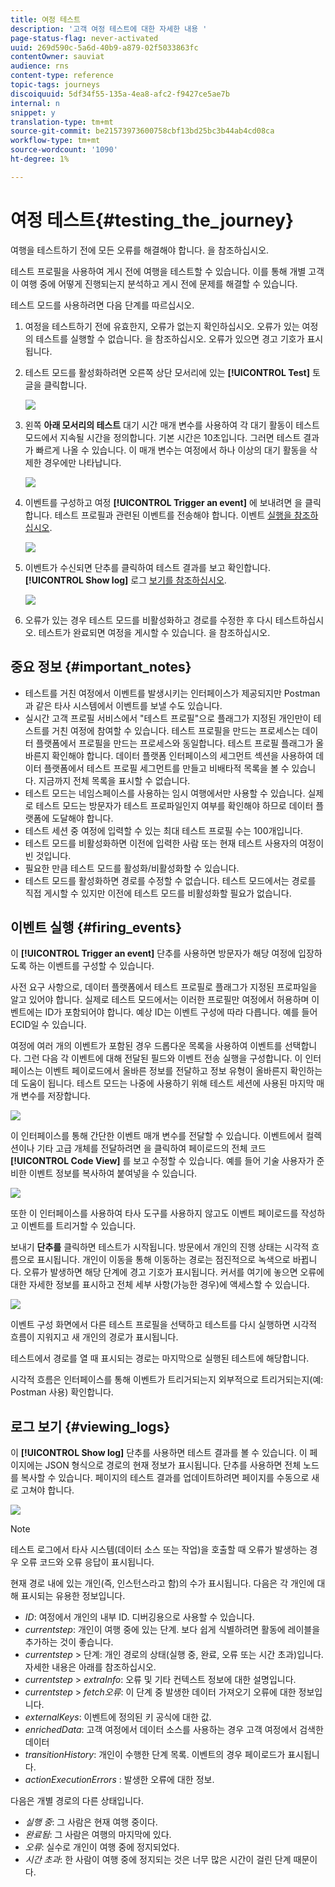 ```yaml
---
title: 여정 테스트
description: '고객 여정 테스트에 대한 자세한 내용 '
page-status-flag: never-activated
uuid: 269d590c-5a6d-40b9-a879-02f5033863fc
contentOwner: sauviat
audience: rns
content-type: reference
topic-tags: journeys
discoiquuid: 5df34f55-135a-4ea8-afc2-f9427ce5ae7b
internal: n
snippet: y
translation-type: tm+mt
source-git-commit: be21573973600758cbf13bd25bc3b44ab4cd08ca
workflow-type: tm+mt
source-wordcount: '1090'
ht-degree: 1%

---
```



# 여정 테스트{#testing_the_journey}

여행을 테스트하기 전에 모든 오류를 해결해야 합니다. [](../about/troubleshooting.md#section_h3q_kqk_fhb)을 참조하십시오.

테스트 프로필을 사용하여 게시 전에 여행을 테스트할 수 있습니다. 이를 통해 개별 고객이 여행 중에 어떻게 진행되는지 분석하고 게시 전에 문제를 해결할 수 있습니다.

테스트 모드를 사용하려면 다음 단계를 따르십시오.

1. 여정을 테스트하기 전에 유효한지, 오류가 없는지 확인하십시오. 오류가 있는 여정의 테스트를 실행할 수 없습니다. [](../about/troubleshooting.md#section_h3q_kqk_fhb)을 참조하십시오. 오류가 있으면 경고 기호가 표시됩니다.

1. 테스트 모드를 활성화하려면 오른쪽 상단 모서리에 있는 **[!UICONTROL Test]** 토글을 클릭합니다.

   ![](../assets/journeytest1.png)

1. 왼쪽 **아래 모서리의 테스트** 대기 시간 매개 변수를 사용하여 각 대기 활동이 테스트 모드에서 지속될 시간을 정의합니다. 기본 시간은 10초입니다. 그러면 테스트 결과가 빠르게 나올 수 있습니다. 이 매개 변수는 여정에서 하나 이상의 대기 활동을 삭제한 경우에만 나타납니다.

   ![](../assets/journeytest_wait.png)

1. 이벤트를 구성하고 여정 **[!UICONTROL Trigger an event]** 에 보내려면 을 클릭합니다. 테스트 프로필과 관련된 이벤트를 전송해야 합니다. 이벤트 [실행을 참조하십시오](#firing_events).

   ![](../assets/journeyuctest1.png)

1. 이벤트가 수신되면 단추를 클릭하여 테스트 결과를 보고 확인합니다. **[!UICONTROL Show log]** 로그 [보기를 참조하십시오](#viewing_logs).

   ![](../assets/journeyuctest2.png)

1. 오류가 있는 경우 테스트 모드를 비활성화하고 경로를 수정한 후 다시 테스트하십시오. 테스트가 완료되면 여정을 게시할 수 있습니다. [](../building-journeys/publishing-the-journey.md)을 참조하십시오.

## 중요 정보 {#important_notes}

* 테스트를 거친 여정에서 이벤트를 발생시키는 인터페이스가 제공되지만 Postman과 같은 타사 시스템에서 이벤트를 보낼 수도 있습니다.
* 실시간 고객 프로필 서비스에서 &quot;테스트 프로필&quot;으로 플래그가 지정된 개인만이 테스트를 거친 여정에 참여할 수 있습니다. 테스트 프로필을 만드는 프로세스는 데이터 플랫폼에서 프로필을 만드는 프로세스와 동일합니다. 테스트 프로필 플래그가 올바른지 확인해야 합니다. 데이터 플랫폼 인터페이스의 세그먼트 섹션을 사용하여 데이터 플랫폼에서 테스트 프로필 세그먼트를 만들고 비배타적 목록을 볼 수 있습니다. 지금까지 전체 목록을 표시할 수 없습니다.
* 테스트 모드는 네임스페이스를 사용하는 임시 여행에서만 사용할 수 있습니다. 실제로 테스트 모드는 방문자가 테스트 프로파일인지 여부를 확인해야 하므로 데이터 플랫폼에 도달해야 합니다.
* 테스트 세션 중 여정에 입력할 수 있는 최대 테스트 프로필 수는 100개입니다.
* 테스트 모드를 비활성화하면 이전에 입력한 사람 또는 현재 테스트 사용자의 여정이 빈 것입니다.
* 필요한 만큼 테스트 모드를 활성화/비활성화할 수 있습니다.
* 테스트 모드를 활성화하면 경로를 수정할 수 없습니다. 테스트 모드에서는 경로를 직접 게시할 수 있지만 이전에 테스트 모드를 비활성화할 필요가 없습니다.

## 이벤트 실행 {#firing_events}

이 **[!UICONTROL Trigger an event]** 단추를 사용하면 방문자가 해당 여정에 입장하도록 하는 이벤트를 구성할 수 있습니다.

사전 요구 사항으로, 데이터 플랫폼에서 테스트 프로필로 플래그가 지정된 프로파일을 알고 있어야 합니다. 실제로 테스트 모드에서는 이러한 프로필만 여정에서 허용하며 이벤트에는 ID가 포함되어야 합니다. 예상 ID는 이벤트 구성에 따라 다릅니다. 예를 들어 ECID일 수 있습니다.

여정에 여러 개의 이벤트가 포함된 경우 드롭다운 목록을 사용하여 이벤트를 선택합니다. 그런 다음 각 이벤트에 대해 전달된 필드와 이벤트 전송 실행을 구성합니다. 이 인터페이스는 이벤트 페이로드에서 올바른 정보를 전달하고 정보 유형이 올바른지 확인하는 데 도움이 됩니다. 테스트 모드는 나중에 사용하기 위해 테스트 세션에 사용된 마지막 매개 변수를 저장합니다.

![](../assets/journeytest4.png)

이 인터페이스를 통해 간단한 이벤트 매개 변수를 전달할 수 있습니다. 이벤트에서 컬렉션이나 기타 고급 개체를 전달하려면 을 클릭하여 페이로드의 전체 코드 **[!UICONTROL Code View]** 를 보고 수정할 수 있습니다. 예를 들어 기술 사용자가 준비한 이벤트 정보를 복사하여 붙여넣을 수 있습니다.

![](../assets/journeytest5.png)

또한 이 인터페이스를 사용하여 타사 도구를 사용하지 않고도 이벤트 페이로드를 작성하고 이벤트를 트리거할 수 있습니다.

보내기 **단추를** 클릭하면 테스트가 시작됩니다. 방문에서 개인의 진행 상태는 시각적 흐름으로 표시됩니다. 개인이 이동을 통해 이동하는 경로는 점진적으로 녹색으로 바뀝니다. 오류가 발생하면 해당 단계에 경고 기호가 표시됩니다. 커서를 여기에 놓으면 오류에 대한 자세한 정보를 표시하고 전체 세부 사항(가능한 경우)에 액세스할 수 있습니다.

![](../assets/journeytest6.png)

이벤트 구성 화면에서 다른 테스트 프로필을 선택하고 테스트를 다시 실행하면 시각적 흐름이 지워지고 새 개인의 경로가 표시됩니다.

테스트에서 경로를 열 때 표시되는 경로는 마지막으로 실행된 테스트에 해당합니다.

시각적 흐름은 인터페이스를 통해 이벤트가 트리거되는지 외부적으로 트리거되는지(예: Postman 사용) 확인합니다.

## 로그 보기 {#viewing_logs}

이 **[!UICONTROL Show log]** 단추를 사용하면 테스트 결과를 볼 수 있습니다. 이 페이지에는 JSON 형식으로 경로의 현재 정보가 표시됩니다. 단추를 사용하면 전체 노드를 복사할 수 있습니다. 페이지의 테스트 결과를 업데이트하려면 페이지를 수동으로 새로 고쳐야 합니다.

![](../assets/journeytest3.png)

>[!NOTE]
>
>테스트 로그에서 타사 시스템(데이터 소스 또는 작업)을 호출할 때 오류가 발생하는 경우 오류 코드와 오류 응답이 표시됩니다.

현재 경로 내에 있는 개인(즉, 인스턴스라고 함)의 수가 표시됩니다. 다음은 각 개인에 대해 표시되는 유용한 정보입니다.

* _ID_: 여정에서 개인의 내부 ID. 디버깅용으로 사용할 수 있습니다.
* _currentstep_: 개인이 여행 중에 있는 단계. 보다 쉽게 식별하려면 활동에 레이블을 추가하는 것이 좋습니다.
* _currentstep_ > 단계: 개인 경로의 상태(실행 중, 완료, 오류 또는 시간 초과)입니다. 자세한 내용은 아래를 참조하십시오.
* _currentstep_ > _extraInfo_: 오류 및 기타 컨텍스트 정보에 대한 설명입니다.
* _currentstep_ > _fetch오류_: 이 단계 중 발생한 데이터 가져오기 오류에 대한 정보입니다.
* _externalKeys_: 이벤트에 정의된 키 공식에 대한 값.
* _enrichedData_: 고객 여정에서 데이터 소스를 사용하는 경우 고객 여정에서 검색한 데이터
* _transitionHistory_: 개인이 수행한 단계 목록. 이벤트의 경우 페이로드가 표시됩니다.
* _actionExecutionErrors_ : 발생한 오류에 대한 정보.

다음은 개별 경로의 다른 상태입니다.

* _실행 중_: 그 사람은 현재 여행 중이다.
* _완료됨_: 그 사람은 여행의 마지막에 있다.
* _오류_: 실수로 개인이 여행 중에 정지되었다.
* _시간 초과_: 한 사람이 여행 중에 정지되는 것은 너무 많은 시간이 걸린 단계 때문이다.
